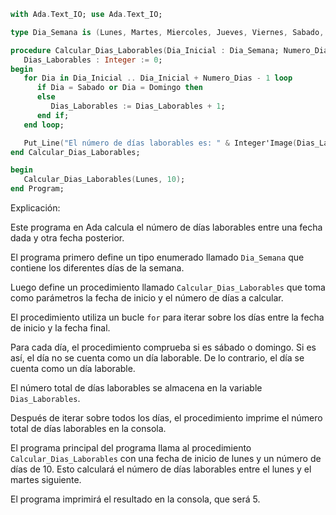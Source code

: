 ```ada
with Ada.Text_IO; use Ada.Text_IO;

type Dia_Semana is (Lunes, Martes, Miercoles, Jueves, Viernes, Sabado, Domingo);

procedure Calcular_Dias_Laborables(Dia_Inicial : Dia_Semana; Numero_Dias : Integer) is
   Dias_Laborables : Integer := 0;
begin
   for Dia in Dia_Inicial .. Dia_Inicial + Numero_Dias - 1 loop
      if Dia = Sabado or Dia = Domingo then
      else
         Dias_Laborables := Dias_Laborables + 1;
      end if;
   end loop;

   Put_Line("El número de días laborables es: " & Integer'Image(Dias_Laborables));
end Calcular_Dias_Laborables;

begin
   Calcular_Dias_Laborables(Lunes, 10);
end Program;
```

Explicación:

Este programa en Ada calcula el número de días laborables entre una fecha dada y otra fecha posterior.

El programa primero define un tipo enumerado llamado `Dia_Semana` que contiene los diferentes días de la semana.

Luego define un procedimiento llamado `Calcular_Dias_Laborables` que toma como parámetros la fecha de inicio y el número de días a calcular.

El procedimiento utiliza un bucle `for` para iterar sobre los días entre la fecha de inicio y la fecha final.

Para cada día, el procedimiento comprueba si es sábado o domingo. Si es así, el día no se cuenta como un día laborable. De lo contrario, el día se cuenta como un día laborable.

El número total de días laborables se almacena en la variable `Dias_Laborables`.

Después de iterar sobre todos los días, el procedimiento imprime el número total de días laborables en la consola.

El programa principal del programa llama al procedimiento `Calcular_Dias_Laborables` con una fecha de inicio de lunes y un número de días de 10. Esto calculará el número de días laborables entre el lunes y el martes siguiente.

El programa imprimirá el resultado en la consola, que será 5.